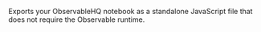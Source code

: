 Exports your ObservableHQ notebook as a standalone JavaScript file that does
not require the Observable runtime.

